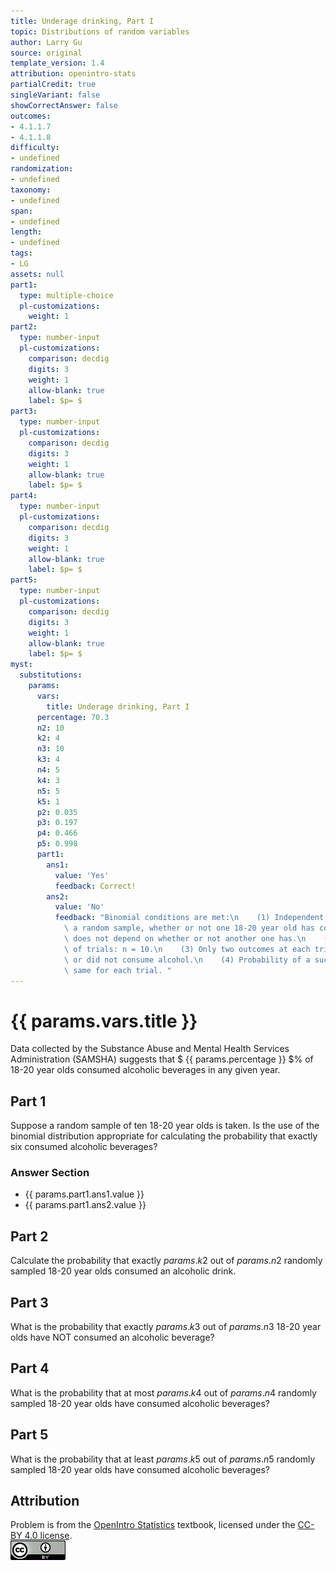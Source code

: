 ```yaml
---
title: Underage drinking, Part I
topic: Distributions of random variables
author: Larry Gu
source: original
template_version: 1.4
attribution: openintro-stats
partialCredit: true
singleVariant: false
showCorrectAnswer: false
outcomes:
- 4.1.1.7
- 4.1.1.8
difficulty:
- undefined
randomization:
- undefined
taxonomy:
- undefined
span:
- undefined
length:
- undefined
tags:
- LG
assets: null
part1:
  type: multiple-choice
  pl-customizations:
    weight: 1
part2:
  type: number-input
  pl-customizations:
    comparison: decdig
    digits: 3
    weight: 1
    allow-blank: true
    label: $p= $
part3:
  type: number-input
  pl-customizations:
    comparison: decdig
    digits: 3
    weight: 1
    allow-blank: true
    label: $p= $
part4:
  type: number-input
  pl-customizations:
    comparison: decdig
    digits: 3
    weight: 1
    allow-blank: true
    label: $p= $
part5:
  type: number-input
  pl-customizations:
    comparison: decdig
    digits: 3
    weight: 1
    allow-blank: true
    label: $p= $
myst:
  substitutions:
    params:
      vars:
        title: Underage drinking, Part I
      percentage: 70.3
      n2: 10
      k2: 4
      n3: 10
      k3: 4
      n4: 5
      k4: 3
      n5: 5
      k5: 1
      p2: 0.035
      p3: 0.197
      p4: 0.466
      p5: 0.998
      part1:
        ans1:
          value: 'Yes'
          feedback: Correct!
        ans2:
          value: 'No'
          feedback: "Binomial conditions are met:\n    (1) Independent trials: In\
            \ a random sample, whether or not one 18-20 year old has consumed alcohol\
            \ does not depend on whether or not another one has.\n    (2) Fixed number\
            \ of trials: n = 10.\n    (3) Only two outcomes at each trial: Consumed\
            \ or did not consume alcohol.\n    (4) Probability of a success is the\
            \ same for each trial. "
---
```

# {{ params.vars.title }}
Data collected by the Substance Abuse and Mental Health Services Administration (SAMSHA) suggests that $ {{ params.percentage }} $% of 18-20 year olds consumed alcoholic beverages in any given year.

## Part 1

Suppose a random sample of ten 18-20 year olds is taken. Is the use of the binomial distribution
appropriate for calculating the probability that exactly six consumed alcoholic beverages?

### Answer Section

- {{ params.part1.ans1.value }}
- {{ params.part1.ans2.value }}

## Part 2

Calculate the probability that exactly ${{params.k2}}$ out of ${{params.n2}}$ randomly sampled 18-20 year olds consumed an
alcoholic drink.

## Part 3

What is the probability that exactly ${{params.k3}}$ out of ${{params.n3}}$ 18-20 year olds have NOT consumed an alcoholic beverage?

## Part 4

What is the probability that at most ${{params.k4}}$ out of ${{params.n4}}$ randomly sampled 18-20 year olds have consumed alcoholic beverages?

## Part 5

What is the probability that at least ${{params.k5}}$ out of ${{params.n5}}$ randomly sampled 18-20 year olds have consumed alcoholic beverages?

## Attribution

Problem is from the [OpenIntro Statistics](https://openintro.org/book/os/) textbook, licensed under the [CC-BY 4.0 license](https://creativecommons.org/licenses/by/4.0/).<br>![Image representing the Creative Commons 4.0 BY license.](https://raw.githubusercontent.com/firasm/bits/master/by.png)